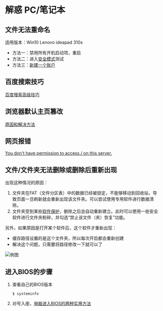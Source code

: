 # 解惑 PC/笔记本

## 文件无法重命名 

适用版本：Win10 Lenovo ideapad 310s

- 方法一：禁用所有开机启动项，重启
- 方法二：进入[安全模式](http://www.dwz.cn/250j5Z)测试
- 方法三：[新建一个账户](http://t.lenovo.cn/HVDVbe9W)

## 百度搜索技巧

[百度搜索高级技巧](https://jingyan.baidu.com/article/d621e8dae7593c2864913f7b.html)

## 浏览器默认主页篡改

[原因和解决方法](https://www.zhihu.com/question/21883209)

## 网页报错

[You don't have permission to access / on this server.](https://www.zzidc.com/help/helpDetail?id=527)

## 文件/文件夹无法删除或删除后重新出现

出现这种情况的原因：

1. 文件夹在FAT（文件分区表）中的数据已经被锁定，不能够移动到回收站，导致页面一旦刷新就会重新出现该文件夹。可以尝试使用专用软件进行数据清除。
2. 文件夹受到某些[软件保护](https://www.baidu.com/s?wd=%E8%BD%AF%E4%BB%B6%E4%BF%9D%E6%8A%A4&tn=SE_PcZhidaonwhc_ngpagmjz&rsv_dl=gh_pc_zhidao)，删除之后会自动重新建立。此时可以使用一些安全软件进行文件夹粉碎，并勾选“禁止该文件（夹）恢复”功能。

另外，如果原因是打开某个软件后，这个软件才重新出现：

- 缓存路径设置的是这个文件夹，所以每次开启都会重新创建
- 解决这个问题，只需要将路径修改一下就可以了

![例图](05.jpg) 

## 进入BIOS的步骤

1. 查看自己的BIOS版本

   ```
   $ systeminfo
   ```

2. 对号入座，[电脑进入BIOS的两种实用方法](http://www.tudoupe.com/help/szjc/20153117.html)

